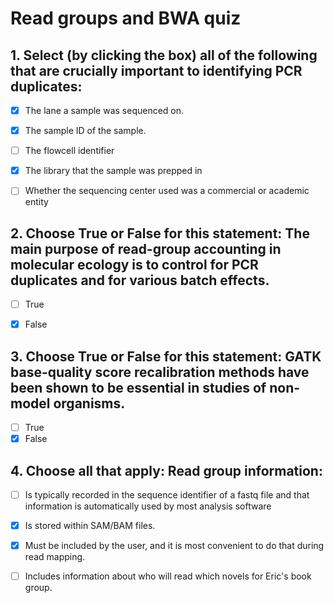 # Read groups and BWA quiz

## 1. Select (by clicking the box) all of the following that are crucially important to identifying PCR duplicates:

- [X] The lane a sample was sequenced on.
- [X] The sample ID of the sample.
- [ ] The flowcell identifier
- [X] The library that the sample was prepped in
- [ ] Whether the sequencing center used was a commercial or academic entity



  
## 2. Choose True or False for this statement: The main purpose of read-group accounting in molecular ecology is to control for PCR duplicates and for various batch effects.

- [ ] True
- [X] False

  
## 3. Choose True or False for this statement:  GATK base-quality score recalibration methods have been shown to be essential in studies of non-model organisms.

- [ ] True
- [X] False

## 4. Choose all that apply: Read group information:

- [ ] Is typically recorded in the sequence identifier of a fastq file and that information is automatically used by most analysis software
- [X] Is stored within SAM/BAM files.
- [X] Must be included by the user, and it is most convenient to do that during read mapping.
- [ ] Includes information about who will read which novels for Eric's book group.



